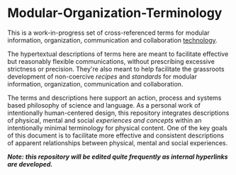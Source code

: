 # Modular-Organization-Terminology
This is a work-in-progress set of cross-referenced terms for modular information, organization, communication and collaboration [technology](https://github.com/gcassel/Modular-Organization-Terminology/blob/master/terms/technology.md). 

The hypertextual descriptions of terms here are meant to facilitate effective but reasonably flexible communications, without prescribing excessive strictness or precision.  They're also meant to help facilitate the grassroots development of non-coercive *recipes* and *standards* for modular information, organization, communication and collaboration.

The terms and descriptions here support an action, process and systems based philosophy of science and language.  As a personal work of intentionally human-centered design, this repository integrates descriptions of physical, mental and social *experiences and concepts* within an intentionally minimal terminology for physical content.  One of the key goals of this document is to facilitate more effective and consistent descriptions of apparent relationships between physical, mental and social experiences.

***Note: this repository will be edited quite frequently as internal hyperlinks are developed.***
